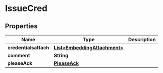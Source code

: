 # IssueCred

## Properties
Name | Type | Description | Notes
------------ | ------------- | ------------- | -------------
**credentialsattach** | [**List&lt;EmbeddingAttachment&gt;**](EmbeddingAttachment.md) |  |  [optional]
**comment** | **String** |  |  [optional]
**pleaseAck** | [**PleaseAck**](PleaseAck.md) |  |  [optional]
